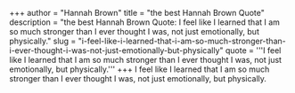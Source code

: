 +++
author = "Hannah Brown"
title = "the best Hannah Brown Quote"
description = "the best Hannah Brown Quote: I feel like I learned that I am so much stronger than I ever thought I was, not just emotionally, but physically."
slug = "i-feel-like-i-learned-that-i-am-so-much-stronger-than-i-ever-thought-i-was-not-just-emotionally-but-physically"
quote = '''I feel like I learned that I am so much stronger than I ever thought I was, not just emotionally, but physically.'''
+++
I feel like I learned that I am so much stronger than I ever thought I was, not just emotionally, but physically.
